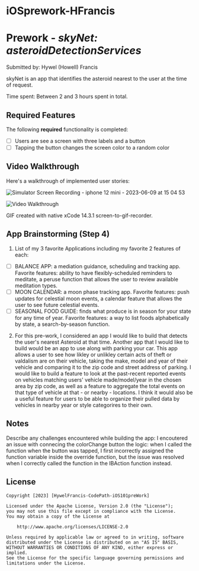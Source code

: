# iOSprework-HFrancis

# Prework - *skyNet: asteroidDetectionServices*

Submitted by: Hywel (Howell) Francis

skyNet is an app that identifies the asteroid nearest to the user at the time of request. 

Time spent: Between 2 and 3 hours spent in total.

## Required Features

The following **required** functionality is completed:

- [ ] Users are see a screen with three labels and a button
- [ ] Tapping the button changes the screen color to a random color
 
## Video Walkthrough

Here's a walkthrough of implemented user stories:

![Simulator Screen Recording - iphone 12 mini - 2023-06-09 at 15 04 53](https://github.com/HywelFrancis/iOSprework-HFrancis/assets/92697786/a3336413-db82-4810-ad47-b3e597a1aed4)

<img src='http://i.imgur.com/link/to/your/gif/file.gif' title='Video Walkthrough' width='' alt='Video Walkthrough' />

<!-- Replace this with whatever GIF tool you used! -->
GIF created with native xCode 14.3.1 screen-to-gif-recorder. 

## App Brainstorming (Step 4)
1. List of my 3 favorite Applications including my favorite 2 features of each:
- [ ] BALANCE APP: a mediation guidance, scheduling and tracking app. Favorite features: ability to have flexibly-scheduled reminders to meditate, a peruse function that allows the user to review available meditation types. 
- [ ] MOON CALENDAR: a moon phase tracking app. Favorite features: push updates for celestial moon events, a calendar feature that allows the user to see future celestial events.
- [ ] SEASONAL FOOD GUIDE: finds what produce is in season for your state for any time of year. Favorite features: a way to list foods alphabetically by state, a search-by-season function. 

2. For this pre-work, I considered an app I would like to build that detects the user's nearest Asteroid at that time. Another app that I would like to build would be an app to use along with parking your car. This app allows a user to see how likley or unlikley certain acts of theft or valdalism are on their vehicle, taking the make, model and year of their vehicle and comparing it to the zip code and street address of parking.  I would like to build a feature to look at the past-recent reported events on vehicles matching users' vehicle made/model/year in the chosen area by zip code, as well as a feature to aggregate the total events on that type of vehicle at that - or nearby - locations. I think it would also be a useful feature for users to be able to organize their pulled data by vehicles in nearby year or style categorires to their own. 


## Notes

Describe any challenges encountered while building the app:
I encoutered an issue with connecing the colorChange button the logic: when I called the function when the button was tapped, I first incorrectly assigned the function variable inside the override function, but the issue was resolved when I correctly called the function in the IBAction function instead. 

## License

    Copyright [2023] [HywelFrancis-CodePath-iOS101preWork]

    Licensed under the Apache License, Version 2.0 (the "License");
    you may not use this file except in compliance with the License.
    You may obtain a copy of the License at

        http://www.apache.org/licenses/LICENSE-2.0

    Unless required by applicable law or agreed to in writing, software
    distributed under the License is distributed on an "AS IS" BASIS,
    WITHOUT WARRANTIES OR CONDITIONS OF ANY KIND, either express or implied.
    See the License for the specific language governing permissions and
    limitations under the License.
